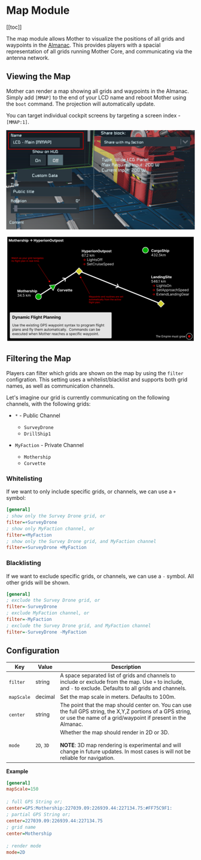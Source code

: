 # Map Module

[[toc]]

The map module allows Mother to visualize the positions of all grids and waypoints in the [Almanac](../Core/Almanac.md). This provides players with a spacial representation of all grids running Mother Core, and communicating via the antenna network.

## Viewing the Map

Mother can render a map showing all grids and waypoints in the Almanac. Simply add `[MMAP]` to the end of your LCD name and reboot Mother using the `boot` command. The projection will automatically update.

You can target individual cockpit screens by targeting a screen index - `[MMAP:1]`.

![Almanac LCD](../../Assets/almanac-lcd-1.png)

![Flight Plan Map](../../Assets/flight-plan-1.png)

## Filtering the Map

Players can filter which grids are shown on the map by using the `filter` configration. This setting uses a whitelist/blacklist and supports both grid names, as well as communication channels.

Let's imagine our grid is currently communicating on the following channels, with the following grids:
- `*` - Public Channel
  - `SurveyDrone`
  - `DrillShip1`
  
- `MyFaction` - Private Channel
  - `Mothership`
  - `Corvette`

### Whitelisting

If we want to only include specific grids, or channels, we can use a `+` symbol:

```ini title="LCD > Custom Data"
[general]
; show only the Survey Drone grid, or
filter=+SurveyDrone
; show only MyFaction channel, or
filter=+MyFaction
; show only the Survey Drone grid, and MyFaction channel
filter=+SurveyDrone +MyFaction
```

### Blacklisting

If we want to exclude specific grids, or channels, we can use a `-` symbol. All other grids will be shown.

```ini title="LCD > Custom Data"    
[general]
; exclude the Survey Drone grid, or
filter=-SurveyDrone
; exclude MyFaction channel, or
filter=-MyFaction
; exclude the Survey Drone grid, and MyFaction channel
filter=-SurveyDrone -MyFaction
```

## Configuration

|Key| Value| Description|
|-|-|-|
|`filter`| string | A space separated list of grids and channels to include or exclude from the map. Use `+` to include, and `-` to exclude. Defaults to all grids and channels. |
|`mapScale`| decimal| Set the map scale in meters. Defaults to 100m. |
|`center`| string | The point that the map should center on.  You can use the full GPS string, the X,Y,Z portions of a GPS string, or use the name of a grid/waypoint if present in the Almanac.|
| `mode` | `2D`, `3D`| Whether the map should render in 2D or 3D.<br><br>**NOTE**: 3D map rendering is experimental and will change in future updates. In most cases is will not be reliable for navigation. | 


**Example**

<!-- **LCD Custom Data** -->
```ini title="LCD > Custom Data"
[general]
mapScale=150

; full GPS String or;
center=GPS:Mothership:227039.09:226939.44:227134.75:#FF75C9F1:
; partial GPS String or;
center=227039.09:226939.44:227134.75
; grid name
center=Mothership

; render mode
mode=2D
```